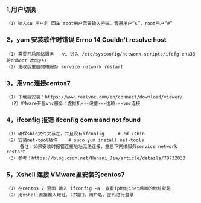 ### 1,用户切换
    （1）输入su 用户名 回车 root用户需要输入密码。普通用户“$”，root用户“#”

### 2，yum 安装软件时错误 Errno 14 Couldn't resolve host
    （1）需要开启网络服务   vi 进入 /etc/sysconfig/network-scripts/ifcfg-ens33  将onboot 改成yes
    （2）更改后重启网络服务 service network restart

### 3，用vnc连接centos7
    （1）下载后安装：https://www.realvnc.com/en/connect/download/viewer/
     （2）VMware开启vnc服务：虚拟机---设置---选项---vnc连接

### 4，ifconfig 报错 ifconfig command not found
    （1）确保sbin文件夹存在，并且没有ifconfig     # cd /sbin
    （2）安装net-tool插件    # sudo yum install net-tools
         备注：如果安装时报错连接地址无法连接，重启下网络服务service network restart
    （3）参考：https://blog.csdn.net/Hanani_Jia/article/details/78732033

### 5，Xshell 连接 VMware里安装的centos7
    （1）在centos 7 里面 输入 ifconfig -a  查看ip地址inet后面的地址就是
    （2）用xshell直接输入地址，22端口，用户名，密码进行登录
